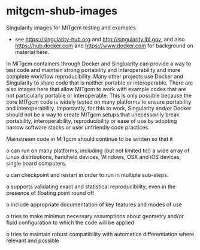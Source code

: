 # mitgcm-shub-images
Singularity images for MITgcm testing and examples

- see https://singularity-hub.org and http://singularity.lbl.gov, and also https://hub.docker.com and https://www.docker.com for background on material here. 

In MITgcm containers through Docker and Singluarity can provide a way to test code and maintain strong portability and interoperability and more complete workflow reproducibility. Many other projects use Docker and Singularity to share code that is neither portable or interoperable. There are also images here that allow MITgcm to work with example codes that are not particularly portable or interoperable. This is only possible because the core MITgcm code is widely tested on many platforms to ensure portability and interoperability. Importantly, for this to work, Singularity and/or Docker should not be a way to create MITgcm setups that unecessairily break portability, interoperability, reproducibility or ease of use by adopting narrow software stacks or user unfriendly code practices. 

Mainstream code in MITgcm should continue to be written so that it 

o can run on many platforms, including (but not limited to!) a wide array of Linux distributions, handheld devices, Windows, OSX and iOS devices, single board computers.

o can checkpoint and restart in order to run in multiple sub-steps.

o supports validating exact and statistical reproducibility, even in the presence of floating point round off

o include appropriate documentation of key features and modes of use

o tries to make minimun necessary assumptions about geometry and/or fluid configuration to which the code will be applied

o tries to maintain robust compatibility with automatice differentiation where relevant and possible
